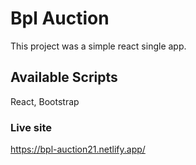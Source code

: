 # Bpl Auction 

This project was a simple react single app.

## Available Scripts

React, Bootstrap

### Live site
https://bpl-auction21.netlify.app/